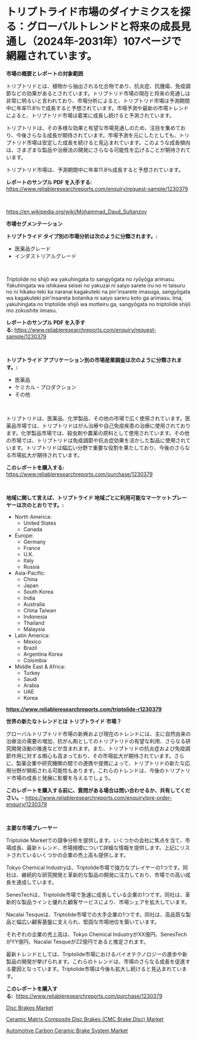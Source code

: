 <p><h1>トリプトライド市場のダイナミクスを探る：グローバルトレンドと将来の成長見通し（2024年-2031年）107ページで網羅されています。</h1></p><p><strong>市場の概要とレポートの対象範囲</strong></p>
<p><p>トリプトリドとは、植物から抽出される化合物であり、抗炎症、抗腫瘍、免疫調節などの効果があるとされています。トリプトリド市場の現在と将来の見通しは非常に明るいと言われており、市場分析によると、トリプトリド市場は予測期間中に年率11.8％で成長すると予想されています。市場予測や最新の市場トレンドによると、トリプトリド市場は着実に成長し続けると予測されています。</p><p>トリプトリドは、その多様な効果と有望な市場見通しのため、注目を集めており、今後さらなる成長が期待されています。市場予測を元にしたとしても、トリプトリド市場は安定した成長を続けると見込まれています。このような成長傾向は、さまざまな製品や治療法の開発にさらなる可能性を広げることが期待されています。</p><p>トリプトリド市場は、予測期間中に年率11.8％成長すると予想されています。</p></p>
<p><strong>レポートのサンプル PDF を入手する:</strong> <a href="https://www.reliableresearchreports.com/enquiry/request-sample/1230379">https://www.reliableresearchreports.com/enquiry/request-sample/1230379</a></p>
<p>&nbsp;</p>
<p><a href="https://en.wikipedia.org/wiki/Mohammad_Daud_Sultanzoy">https://en.wikipedia.org/wiki/Mohammad_Daud_Sultanzoy</a></p>
<p><strong>市場セグメンテーション</strong></p>
<p><strong>トリプトライド タイプ別の市場分析は次のように分類されます。:</strong></p>
<p><ul><li>医薬品グレード</li><li>インダストリアルグレード</li></ul></p>
<p>&nbsp;</p>
<p><p>Triptolide no shijō wa yakuhingata to sangyōgata no ryōyōga arimasu. Yakuhingata wa ishikawa seisei no yakuzai ni saiyo sarete iru no ni taisuru no ni hikaku-teki ka naranai kagakuteki na pin'insarete imasuga, sangyōgata wa kagakuteki pin'insareta botanika ni saiyo sareru koto ga arimasu. Ima, yakuhingata no triptolide shijō wa motteiru ga, sangyōgata no triptolide shijō mo zokushite iimasu.</p></p>
<p><strong>レポートのサンプル PDF を入手する:</strong>&nbsp;<a href="https://www.reliableresearchreports.com/enquiry/request-sample/1230379">https://www.reliableresearchreports.com/enquiry/request-sample/1230379</a></p>
<p>&nbsp;</p>
<p><strong> トリプトライド アプリケーション別の市場産業調査は次のように分類されます。:</strong></p>
<p><ul><li>医薬品</li><li>ケミカル・プロダクション</li><li>その他</li></ul></p>
<p>&nbsp;</p>
<p><p>トリプトリドは、医薬品、化学製品、その他の市場で広く使用されています。医薬品市場では、トリプトリドはがん治療や自己免疫疾患の治療に使用されております。化学製品市場では、殺虫剤や農薬の原料として使用されています。その他の市場では、トリプトリドは免疫調節や抗炎症効果を活かした製品に使用されています。トリプトリドは幅広い分野で重要な役割を果たしており、今後のさらなる市場拡大が期待されています。</p></p>
<p><strong>このレポートを購入する:</strong>&nbsp; <a href="https://www.reliableresearchreports.com/purchase/1230379">https://www.reliableresearchreports.com/purchase/1230379</a></p>
<p>&nbsp;</p>
<p><strong>地域に関して言えば、トリプトライド 地域ごとに利用可能なマーケットプレーヤーは次のとおりです。:</strong></p>
<p><ul>
    <li>
        North America:
        <ul>
            <li>United States</li>
            <li>Canada</li>
        </ul>
    </li>
    <li>
        Europe:
        <ul>
            <li>Germany</li>
            <li>France</li>
            <li>U.K.</li>
            <li>Italy</li>
            <li>Russia</li>
        </ul>
    </li>
    <li>
        Asia-Pacific:
        <ul>
            <li>China</li>
            <li>Japan</li>
            <li>South Korea</li>
            <li>India</li>
            <li>Australia</li>
            <li>China Taiwan</li>
            <li>Indonesia</li>
            <li>Thailand</li>
            <li>Malaysia</li>
        </ul>
    </li>
    <li>
        Latin America:
        <ul>
            <li>Mexico</li>
            <li>Brazil</li>
            <li>Argentina Korea</li>
            <li>Colombia</li>
        </ul>
    </li>
    <li>
        Middle East & Africa:
        <ul>
            <li>Turkey</li>
            <li>Saudi</li>
            <li>Arabia</li>
            <li>UAE</li>
            <li>Korea</li>
        </ul>
    </li>
    </ul></p>
<p><strong><a href="https://www.reliableresearchreports.com/triptolide-r1230379">https://www.reliableresearchreports.com/triptolide-r1230379</a></strong>&nbsp;</p>
<p><strong>世界の新たなトレンドとは トリプトライド 市場？</strong></p>
<p><p>グローバルトリプトリド市場の新興および現在のトレンドには、主に自然由来の治療法の需要の増加、抗がん剤としてのトリプトリドの有望な利用、さらなる研究開発活動の推進などが含まれます。また、トリプトリドの抗炎症および免疫調節作用に対する関心も高まっており、その市場拡大が期待されています。さらに、製薬企業や研究機関の間での連携や提携によって、トリプトリドの新たな応用分野が開拓される可能性もあります。これらのトレンドは、今後のトリプトリド市場の成長と発展に影響を与えるでしょう。</p></p>
<p><strong>このレポートを購入する前に、質問がある場合は問い合わせるか、共有してください。</strong>- <a href="https://www.reliableresearchreports.com/enquiry/pre-order-enquiry/1230379">https://www.reliableresearchreports.com/enquiry/pre-order-enquiry/1230379</a></p>
<p>&nbsp;</p>
<p><strong>主要な市場プレーヤー</strong></p>
<p><p>Triptolide Marketでの競争分析を提供します。いくつかの会社に焦点を当て、市場成長、最新トレンド、市場規模について詳細な情報を提供します。上記にリストされているいくつかの企業の売上高も提供します。</p><p>Tokyo Chemical Industryは、Triptolide市場で強力なプレイヤーの1つです。同社は、継続的な研究開発と革新的な製品の開発に注力しており、市場での高い成長を達成しています。</p><p>SenesTechは、Triptolide市場で急速に成長している企業の1つです。同社は、革新的な製品ラインと優れた顧客サービスにより、市場シェアを拡大しています。</p><p>Nacalai Tesqueは、Triptolide市場での大手企業の1つです。同社は、高品質な製品と幅広い顧客基盤に支えられ、堅固な市場地位を築いています。</p><p>それぞれの企業の売上高は、Tokyo Chemical IndustryがXX億円、SenesTechがYY億円、Nacalai TesqueがZZ億円であると推定されます。</p><p>最新トレンドとしては、Triptolide市場におけるバイオテクノロジーの進歩や新製品の開発が挙げられます。これらのトレンドは、市場のさらなる成長を促進する要因となっています。Triptolide市場は今後も拡大し続けると見込まれています。</p></p>
<p><strong>このレポートを購入する:</strong>&nbsp;&nbsp;<a href="https://www.reliableresearchreports.com/purchase/1230379">https://www.reliableresearchreports.com/purchase/1230379</a></p>
<p><p><a href="https://github.com/brentleyjimmiealvaradoz4l1rea/Market-Research-Report-List-3/blob/main/disc-brakes-market.md">Disc Brakes Market</a></p><p><a href="https://github.com/khayangel/Market-Research-Report-List-4/blob/main/ceramic-matrix-composite-disc-brakes-cmc-brake-disc-market.md">Ceramic Matrix Composite Disc Brakes (CMC Brake Disc) Market</a></p><p><a href="https://github.com/Angelnienowdseej3e45z3p8c/Market-Research-Report-List-3/blob/main/automotive-carbon-ceramic-brake-system-market.md">Automotive Carbon Ceramic Brake System Market</a></p></p>